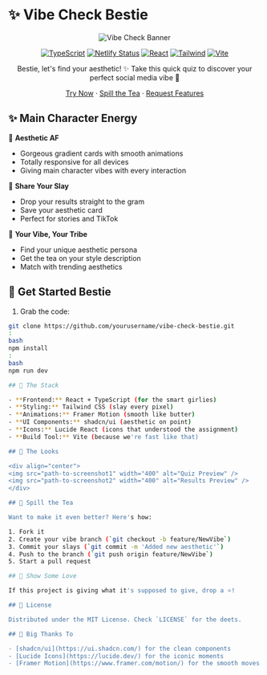 # ✨ Vibe Check Bestie

<div align="center">

![Vibe Check Banner](https://images.unsplash.com/photo-1515378791036-0648a3ef77b2?ixlib=rb-1.2.1&auto=format&fit=crop&w=1350&q=80)

[![TypeScript](https://img.shields.io/badge/TypeScript-007ACC?style=for-the-badge&logo=typescript&logoColor=white)](https://www.typescriptlang.org/)
[![Netlify Status](https://api.netlify.com/api/v1/badges/your-site-id/deploy-status)](https://app.netlify.com/sites/your-site-name/deploys)
[![React](https://img.shields.io/badge/React-20232A?style=for-the-badge&logo=react&logoColor=61DAFB)](https://reactjs.org/)
[![Tailwind](https://img.shields.io/badge/Tailwind_CSS-38B2AC?style=for-the-badge&logo=tailwind-css&logoColor=white)](https://tailwindcss.com/)
[![Vite](https://img.shields.io/badge/Vite-646CFF?style=for-the-badge&logo=vite&logoColor=white)](https://vitejs.dev/)

Bestie, let's find your aesthetic! ✨ Take this quick quiz to discover your perfect social media vibe 💅

[Try Now](your-demo-link) · [Spill the Tea](issues-link) · [Request Features](issues-link)

</div>

## ✨ Main Character Energy

🎨 **Aesthetic AF**
- Gorgeous gradient cards with smooth animations
- Totally responsive for all devices
- Giving main character vibes with every interaction

📱 **Share Your Slay**
- Drop your results straight to the gram
- Save your aesthetic card
- Perfect for stories and TikTok

🎯 **Your Vibe, Your Tribe**
- Find your unique aesthetic persona
- Get the tea on your style description
- Match with trending aesthetics

## 🚀 Get Started Bestie

1. Grab the code:

```bash
git clone https://github.com/yourusername/vibe-check-bestie.git
:
bash
npm install
:
bash
npm run dev

## 💅 The Stack

- **Frontend:** React + TypeScript (for the smart girlies)
- **Styling:** Tailwind CSS (slay every pixel)
- **Animations:** Framer Motion (smooth like butter)
- **UI Components:** shadcn/ui (aesthetic on point)
- **Icons:** Lucide React (icons that understood the assignment)
- **Build Tool:** Vite (because we're fast like that)

## 🌟 The Looks

<div align="center">
<img src="path-to-screenshot1" width="400" alt="Quiz Preview" />
<img src="path-to-screenshot2" width="400" alt="Results Preview" />
</div>

## 🤝 Spill the Tea

Want to make it even better? Here's how:

1. Fork it
2. Create your vibe branch (`git checkout -b feature/NewVibe`)
3. Commit your slays (`git commit -m 'Added new aesthetic'`)
4. Push to the branch (`git push origin feature/NewVibe`)
5. Start a pull request

## 💖 Show Some Love

If this project is giving what it's supposed to give, drop a ⭐️!

## 📝 License

Distributed under the MIT License. Check `LICENSE` for the deets.

## 💫 Big Thanks To

- [shadcn/ui](https://ui.shadcn.com/) for the clean components
- [Lucide Icons](https://lucide.dev/) for the iconic moments
- [Framer Motion](https://www.framer.com/motion/) for the smooth moves
